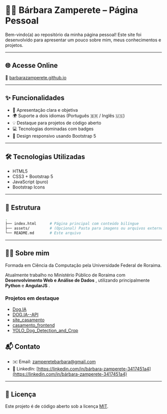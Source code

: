 # 👩‍💻 Bárbara Zamperete – Página Pessoal

Bem-vindo(a) ao repositório da minha página pessoal! Este site foi desenvolvido para apresentar um pouco sobre mim, meus conhecimentos e projetos.

---

## 🌐 Acesse Online

📍 [barbarazamperete.github.io](https://barbarazamperete.github.io)

---

## ✨ Funcionalidades

- 🧭 Apresentação clara e objetiva
- 🌍 Suporte a dois idiomas (Português 🇧🇷 / Inglês 🇺🇸)
- 💡 Destaque para projetos de código aberto
- 💻 Tecnologias dominadas com badges
- 📱 Design responsivo usando Bootstrap 5

---

## 🛠️ Tecnologias Utilizadas

- HTML5
- CSS3 + Bootstrap 5
- JavaScript (puro)
- Bootstrap Icons

---

## 📁 Estrutura

```bash
.
├── index.html      # Página principal com conteúdo bilíngue
├── assets/         # (Opcional) Pasta para imagens ou arquivos externos
└── README.md       # Este arquivo
```

---

## 🐱‍👓 Sobre mim

Formada em Ciência da Computação pela Universidade Federal de Roraima.

Atualmente trabalho no Ministério Público de Roraima com  **Desenvolvimento Web e Análise de Dados** , utilizando principalmente **Python** e  **AngularJS** .

### Projetos em destaque

- [Dog.IA](https://github.com/BarbaraZamperete/Dog.IA)
- [DOG.IA--API](https://github.com/BarbaraZamperete/DOG.IA--API)
- [site_casamento](https://github.com/BarbaraZamperete/site_casamento)
- [casamento_frontend](https://github.com/BarbaraZamperete/casamento_frontend)
- [YOLO_Dog_Detection_and_Crop](https://github.com/BarbaraZamperete/YOLO_Dog_Detection_and_Crop)

## 📬 Contato

- ✉️ Email: [zamperetebarbara@gmail.com](mailto:zamperetebarbara@gmail.com)
- 💼 LinkedIn: [https://linkedin.com/in/bárbara-zamperete-3417451a4](https://linkedin.com/in/bárbara-zamperete-3417451a4)

---

## 📢 Licença

Este projeto é de código aberto sob a licença [MIT]().
